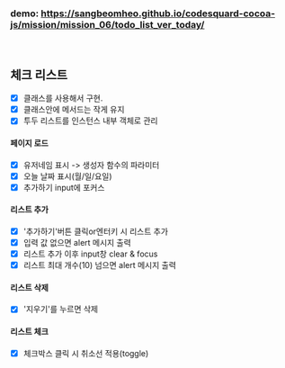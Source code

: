 ### demo: https://sangbeomheo.github.io/codesquard-cocoa-js/mission/mission_06/todo_list_ver_today/

<br>

## 체크 리스트

- [x] 클래스를 사용해서 구현.
- [x] 클래스안에 메서드는 작게 유지
- [x] 투두 리스트를 인스턴스 내부 객체로 관리

#### 페이지 로드

- [x] 유저네임 표시 -> 생성자 함수의 파라미터
- [x] 오늘 날짜 표시(월/일/요일)
- [x] 추가하기 input에 포커스

#### 리스트 추가

- [x] '추가하기'버튼 클릭or엔터키 시 리스트 추가
- [x] 입력 값 없으면 alert 메시지 출력
- [x] 리스트 추가 이후 input창 clear & focus
- [x] 리스트 최대 개수(10) 넘으면 alert 메시지 출력

#### 리스트 삭제

- [x] '지우기'를 누르면 삭제

#### 리스트 체크

- [x] 체크박스 클릭 시 취소선 적용(toggle)

